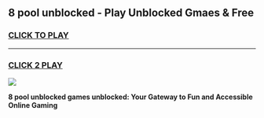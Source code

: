 
## 8 pool unblocked - Play Unblocked Gmaes & Free
<h3>
<a href="https://news.freeplayer.one?title=8_pool_unblocked&ref=16F">CLICK TO PLAY</a></h3>
<hr>

<h3>
<a href="https://news.freeplayer.one?title=8_pool_unblocked&ref=16F">CLICK 2 PLAY</a>
  
</h3>

<a href="https://news.freeplayer.one?title=8_pool_unblocked&ref=16F/"><img src="https://clearcache.store/games.png"></a>


**8 pool unblocked games unblocked: Your Gateway to Fun and Accessible Online Gaming**
